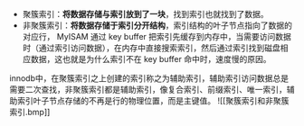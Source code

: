 - 聚簇索引：**将数据存储与索引放到了一块**，找到索引也就找到了数据。
- 非聚簇索引：**将数据存储于索引分开结构**，索引结构的叶子节点指向了数据的对应行， MyISAM 通过 key buffer 把索引先缓存到内存中，当需要访问数据时（通过索引访问数据），在内存中直接搜索索引，然后通过索引找到磁盘相应数据，这也就是为什么索引不在 key buffer 命中时，速度慢的原因。

innodb中，在聚簇索引之上创建的索引称之为辅助索引，辅助索引访问数据总是需要二次查找，非聚簇索引都是辅助索引，像复合索引、前缀索引、唯一索引，辅助索引叶子节点存储的不再是行的物理位置，而是主键值。
![[聚簇索引和非聚簇索引.bmp]]